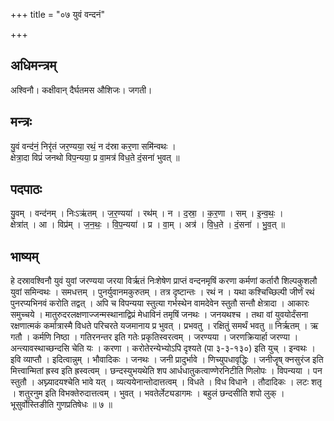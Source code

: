 +++
title = "०७ युवं वन्दनं"

+++
## अधिमन्त्रम्
अश्विनौ। कक्षीवान् दैर्घतमस औशिजः। जगती।

## मन्त्रः
यु॒वं वन्द॑नं॒ निरृ॑तं जर॒ण्यया॒ रथं॒ न द॑स्रा कर॒णा समि॑न्वथः ।  
क्षेत्रा॒दा विप्रं॑ जनथो विप॒न्यया॒ प्र वा॒मत्र॑ विध॒ते दं॒सना॑ भुवत् ॥

## पदपाठः
यु॒वम् । वन्द॑नम् । निःऽऋ॑तम् । ज॒र॒ण्यया॑ । रथ॑म् । न । द॒स्रा॒ । क॒र॒णा । सम् । इ॒न्व॒थः॒ ।  
क्षेत्रा॑त् । आ । विप्र॑म् । ज॒न॒थः॒ । वि॒प॒न्यया॑ । प्र । वा॒म् । अत्र॑ । वि॒ध॒ते । दं॒सना॑ । भु॒व॒त् ॥

## भाष्यम्
हे दस्रावश्विनौ युवं युवां जरण्यया जरया विर्ऋतं निःशेषेण प्राप्तं वन्दनमृषिं करणा कर्मणां कर्तारौ शिल्पकुशलौ युवां समिन्वथः । समधत्तम् । पुनर्युवानमकुरुतम् । तत्र दृष्टान्तः । रथं न । यथा कश्चिच्छिल्पी जीर्णं रथं पुनरप्यभिनवं करोति तद्वत् । अपि च विपन्यया स्तुत्या गर्भस्थेन वामदेवेन स्तुतौ सन्तौ क्षेत्रादा । आकारः समुच्चये । मातुरुदरलक्षणाज्जन्मस्थानाद्विप्रं मेधाविनं तमृषिं जनथः । जनयथश्च । तथा वां युवयोर्दंसना रक्षणात्मकं कर्मात्रास्मै विधते परिचरते यजमानाय प्र भुवत् । प्रभवतु । रक्षितुं समर्थं भवतु ॥ निर्ऋतम् । ऋ गतौ । कर्मणि निष्ठा । गतिरनन्तर इति गतेः प्रकृतिस्वरत्वम् । जरण्यया । जरणक्रियार्हा जरण्या । अन्त्यावस्थाच्छन्दसि चेति यः । करणा । करोतेरन्येभ्योऽपि दृश्यते (पा ३-३-१३०) इति युच् । इन्वथः । इवि व्याप्तौ । इदित्वान्नुम् । भौवादिकः । जनथः । जनी प्रादुर्भावे । णिच्युपधावृद्धिः । जनीजॄष् क्नसुरंज इति मित्त्वान्मितां ह्रस्व इति ह्रस्वत्वम् । छन्दस्युभयथेति शप आर्धधातुकत्वाण्णेरनिटीति णिलोपः । विपन्यया । पन स्तुतौ । अघ्न्यादयश्चेति भावे यत् । व्यत्ययेनान्तोदात्तत्वम् । विधते । विध विधाने । तौदादिकः । लटः शतृ । शतुरनुम इति विभक्तेरुदात्तत्वम् । भुवत् । भवतेर्लेट्यडागमः । बहुलं छन्दसीति शपो लुक् । भूसुर्वोस्तिङीति गुणप्रतिषेधः ॥ ७ ॥